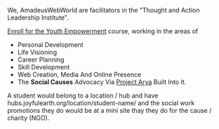 We, AmadeusWebWorld are facilitators in the "Thought and Action Leadership Institute".

[Enroll for the Youth Empowerment](%url%empowering-youth/) course, working in the areas of

* Personal Development
* Life Visioning
* Career Planning
* Skill Development
* Web Creation, Media And Online Presence
* The **Social Causes** Advocacy Via [Project Arya](%Url%Arya/) Built Into It.

A student would belong to a location / hub and have hubs.joyfulearth.org/location/student-name/ and the social work promotions they do would be at a mini site thay they do for the cause / charity (NGO).

